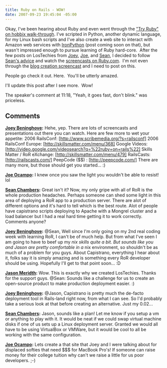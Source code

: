 ```yaml
---
title: Ruby on Rails - WOW!
date: 2007-09-23 19:45:04 -05:00
---
```


Okay, I've been hearing about Ruby and even went through the ["Try Ruby" on hobbix walk-through](http://tryruby.hobix.com/). I've scripted in Python, another dynamic language, for my Linux bash scripts and I've also create a web site to interact with Amazon web services with [IronPython](http://www.codeplex.com/IronPython) (post coming soon on that), but wasn't impressed enough to pursue learning of Ruby hard-core.  After the few posts on LosTechies from [Joey](http://www.lostechies.com/blogs/joeydotnet), [Joe](http://www.lostechies.com/blogs/joe_ocampo), and [Sean](http://www.lostechies.com/blogs/sean_chambers), I decided to follow [Sean's advice](http://www.lostechies.com/blogs/sean_chambers/archive/2007/09/23/647.aspx#669) and watch the [screencasts on Ruby.com](http://www.rubyonrails.org/screencasts).  I'm not even through the [blog creation screencast](http://media.rubyonrails.org/video/rails_take2_with_sound.mov) and I need to post on this.

People go check it out. Here.  You'll be utterly amazed.

I'll update this post after I see more.  Wow!

The speaker's comment at 11:18, "Yeah, it goes fast, don't blink." was priceless.

## Comments

**[Joey Beninghove](#108 "2007-09-23 20:21:49"):** Hehe, yep. There are lots of screencasts and presentations out there you can watch. Here are few more to wet your appetite: 2006 RailsConf: [http://www.scribemedia.org/?s=railsconf] 2006 RailsConf Europe: [http://skillsmatter.com/menu/368] Google Videos: [http://video.google.com/videosearch?q=%22ruby+on+rails%22] Skills Matter / RoR eXchange: [http://skillsmatter.com/menu/479] RailsCasts: [http://railscasts.com/] PeepCode ($$) : [http://peepcode.com/] There are many more, but those should get you started... :)

**[Joe Ocampo](#109 "2007-09-23 20:56:50"):** I knew once you saw the light you wouldn't be able to resist! lol

**[Sean Chambers](#110 "2007-09-23 21:15:10"):** Great isn't it? Now, my only gripe with all of RoR is the whole production headaches. Perhaps someone can shed some light in this area of deploying a RoR app to a production server. There are alot of different options and it's hard to tell which is the best route. Alot of people have capistrano scripts deploying to Apache with a Mongrel cluster and a load balancer but I had a real hard time getting it to work correctly. Comments anyone?

**[Joey Beninghove](#111 "2007-09-23 21:21:59"):** @Sean, Well since I'm only going on my 2nd real coding week with learning RoR, I can't be of much help. But from what I've seen I am going to have to beef up my *nix skills quite a bit. But sounds like you and Jason are pretty comfortable in a* nix environment, so shouldn't be as much of a problem for you guys. About Capistrano, everything I hear about it, folks say it is simply amazing and is something every RoR developer should be using. Hopefully I'll get to that point soon... :D

**[Jason Meridth](#112 "2007-09-23 21:43:34"):** Wow. This is exactly why we created LosTechies. Thanks for the support guys. @Sean: Sounds like a challenge for us to create an open-source product to make production deployment easier. :)

**[Joey Beninghove](#113 "2007-09-23 22:09:49"):** @Jason, Capistrano is pretty much the de-facto deployment tool in Rails-land right now, from what I can see. So I'd probably take a serious look at that before creating an alternative. Just my 0.02...

**[Sean Chambers](#114 "2007-09-23 23:45:31"):** Jason, sounds like a plan! Let me know if you setup a vm or anything to play with it. It would be neat if we could swap virtual machine disks if one of us sets up a Linux deployment server. Granted we would all have to be using VirtualBox or VMWare, but it would be cool to all be working with the same configuration.

**[Joe Ocampo](#115 "2007-09-24 00:01:21"):** Lets create a that site that Joey and I were talking about for displaced softies that need $$$ for MacBook Pro's! If someone can raise money for their college tuition why can't we raise a little for us poor developers. ;-)
